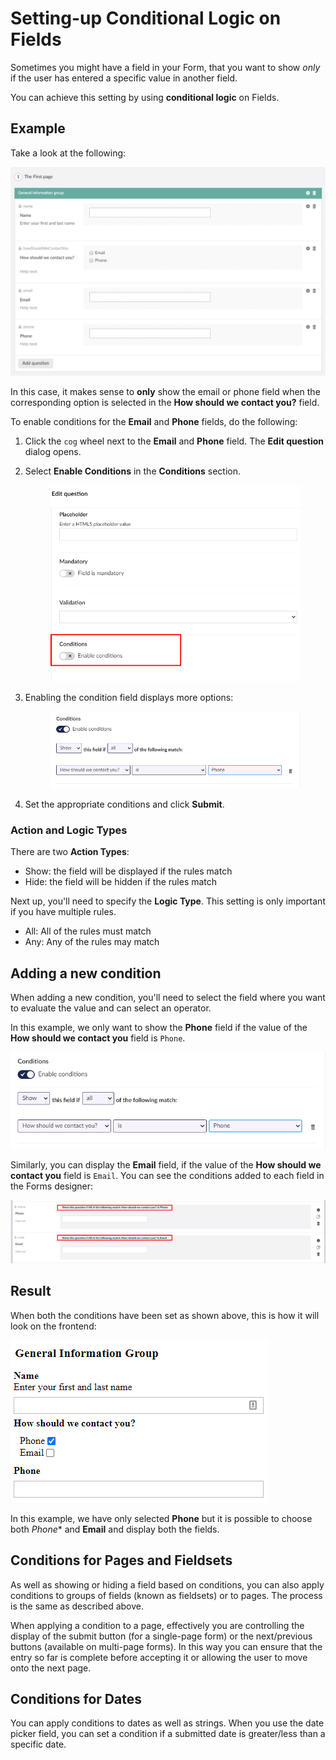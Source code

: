 # Setting-up Conditional Logic on Fields

Sometimes you might have a field in your Form, that you want to show _only_ if the user has entered a specific value in another field.

You can achieve this setting by using **conditional logic** on Fields.

## Example

Take a look at the following:

![Example Form](../../../../10/umbraco-forms/editor/creating-a-form/images/ExampleForm.png)

In this case, it makes sense to **only** show the email or phone field when the corresponding option is selected in the **How should we contact you?** field.

To enable conditions for the **Email** and **Phone** fields, do the following:

1. Click the `cog` wheel next to the **Email** and **Phone** field. The **Edit question** dialog opens.
2.  Select **Enable Conditions** in the **Conditions** section.

    <figure><img src="../../../../10/umbraco-forms/editor/creating-a-form/images/EnableConditions-v9.png" alt=""><figcaption></figcaption></figure>
3.  Enabling the condition field displays more options:

    <figure><img src="../../../../10/umbraco-forms/editor/creating-a-form/images/conditions-v9.png" alt=""><figcaption></figcaption></figure>
4. Set the appropriate conditions and click **Submit**.

### Action and Logic Types

There are two **Action Types**:

* Show: the field will be displayed if the rules match
* Hide: the field will be hidden if the rules match

Next up, you'll need to specify the **Logic Type**. This setting is only important if you have multiple rules.

* All: All of the rules must match
* Any: Any of the rules may match

## Adding a new condition

When adding a new condition, you'll need to select the field where you want to evaluate the value and can select an operator.

In this example, we only want to show the **Phone** field if the value of the **How should we contact you** field is `Phone`.

![Setup rule](../../../../10/umbraco-forms/editor/creating-a-form/images/conditions-v9.png)

Similarly, you can display the **Email** field, if the value of the **How should we contact you** field is `Email`. You can see the conditions added to each field in the Forms designer:

![See conditions in the Forms designer](../../../../10/umbraco-forms/editor/creating-a-form/images/exampleBackoffice-v9.png)

## Result

When both the conditions have been set as shown above, this is how it will look on the frontend:

![Frontend Example](../../../../10/umbraco-forms/editor/creating-a-form/images/exampleFrontend-v9.png)

In this example, we have only selected **Phone** but it is possible to choose both _Phone_\* and **Email** and display both the fields.

## Conditions for Pages and Fieldsets

As well as showing or hiding a field based on conditions, you can also apply conditions to groups of fields (known as fieldsets) or to pages. The process is the same as described above.

When applying a condition to a page, effectively you are controlling the display of the submit button (for a single-page form) or the next/previous buttons (available on multi-page forms). In this way you can ensure that the entry so far is complete before accepting it or allowing the user to move onto the next page.

## Conditions for Dates

You can apply conditions to dates as well as strings. When you use the date picker field, you can set a condition if a submitted date is greater/less than a specific date.
